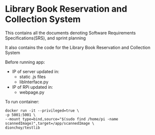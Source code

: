 # Library Book Reservation and Collection System

This contains all the documents denoting Software Requirements Specifications(SRS), and sprint planning

It also contains the code for the Library Book Reservation and Collection System

Before running app:
- IP of server updated in:
    - static .js files
    - libInterface.py
- IP of RPi updated in:
    - webpage.py

To run container:
```
docker run -it --privileged=true \
-p 5001:5001 \
--mount type=bind,source="$(sudo find /home/pi -name scannedImage)",target=/app/scannedImage \
dionchoy/testlib
```